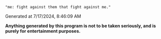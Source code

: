 `"me: fight against them that fight against me."`

Generated at 7/17/2024, 8:46:09 AM

**Anything generated by this program is not to be taken seriously, and is purely for entertainment purposes.**